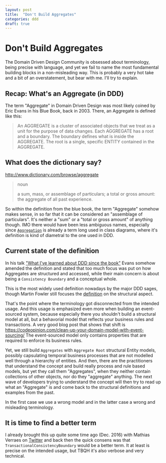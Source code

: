 ```yaml
---
layout: post
title:  "Don't Build Aggregates"
categories: ddd
draft: true
---
```

# Don't Build Aggregates

The Domain Driven Design Community is obsessed about terminology, being precise with language, and yet we fail to name the most fundamental building blocks in a non-misleading way.
This is probably a very hot take and a bit of an overstatement, but bear with me. I'll try to explain.

## Recap: What's an Aggregate (in DDD)

The term "Aggregate" in Domain Driven Design was most likely coined by Eric Evans in his Blue Book, back in 2003.
There, an Aggregate is defined like this:

> An AGGREGATE is a cluster of associated objects that we treat as a unit for the purpose of data changes. Each AGGREGATE has a root and a boundary. The boundary defines what is inside the AGGREGATE. The root is a single, specific ENTITY contained in the AGGREGATE.

## What does the dictionary say?

http://www.dictionary.com/browse/aggregate

> noun
>
> a sum, mass, or assemblage of particulars; a total or gross amount:
> the aggregate of all past experience.

So within the definition from the blue book, the term "Aggregate" somehow makes sense, in so far that it can be considered an "assemblage of particulars".
It's neither a "sum" or a "total or gross amount" of anything though. IMO there would have been less ambiguous names, especially since [`Aggregation`](https://en.wikipedia.org/wiki/Class_diagram#Aggregation) is already a term long used in class diagrams, where it's definition is kind of diametral to the one used in DDD.

## Current state of the definition

In his talk ["What I've learned about DDD since the book"](https://qconlondon.com/london-2009/qconlondon.com/london-2009/presentation/What+I've+learned+about+DDD+since+the+book.html) Evans somehow amended the definition
and stated that too much focus was put on how Aggregates are structured and accessed, while their main concern is about being a `Consistency Boundary` and a conceptual whole.

This is the most widely used definition nowadays by the major DDD sages, though Martin Fowler still focuses the [definition](https://martinfowler.com/bliki/DDD_Aggregate.html) on the structural aspect.

That's the point where the terminology got disconnected from the intended usage. And this usage is emphasized even more when building an event-sourced system, because especially there you shouldn't build a structural model at all, but a behavorial model that reflects your business rules and transactions.
A very good blog post that shows that shift is https://codeopinion.com/clean-up-your-domain-model-with-event-sourcing/
The event-sourced model only contains properties that are required to enforce its business rules.

Yet, we still build `Aggregates` with `Aggregate Root` structural Entity models, possibly capsulating temporal business processes that are not modelled well through a hierarchy of entities.
And then, there are the practitioners that understand the concept and build really process and rule based models, but yet they call them "Aggregates", when they neither contain collections of other objects, nor do they "aggregate" anything. The next wave of developers trying to understand the concept will then try to read up what an "Aggregate" is and come back to the structural definitions and examples from the past.

In the first case we use a wrong model and in the latter case a wrong and misleading terminology.

## It is time to find a better term

I already brought this up quite some time ago (Dec. 2016) with Mathias Verraes on [Twitter](https://twitter.com/ih8nickfinding/status/807275519213522944) and back then the quick consens was that `TransactionalConsistencyBoundary` would be a better term. It at least is precise on the intended usage, but TBQH it's also verbose and very technical.
